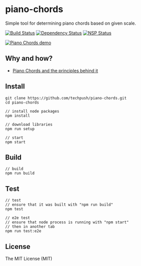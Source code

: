 # piano-chords
Simple tool for determining piano chords based on given scale.

[![Build Status](https://travis-ci.org/techpush/piano-chords.svg?branch=master)](https://travis-ci.org/techpush/piano-chords)
[![Dependency Status](https://gemnasium.com/badges/github.com/techpush/piano-chords.svg)](https://gemnasium.com/github.com/techpush/piano-chords)
[![NSP Status](https://nodesecurity.io/orgs/techpush/projects/05ec91b5-88b3-49e6-b0d4-ddf9f1c0aeae/badge)](https://nodesecurity.io/orgs/techpush/projects/05ec91b5-88b3-49e6-b0d4-ddf9f1c0aeae)

[![Piano Chords demo](https://i.ytimg.com/vi/ILuvPq7qkN8/maxresdefault.jpg)](https://www.youtube.com/watch?v=ILuvPq7qkN8)


## Why and how?

- [Piano Chords and the principles behind it](https://medium.com/@ndaidong/piano-chords-and-the-principles-behind-it-2d2f8e57e1ff)


## Install

```
git clone https://github.com/techpush/piano-chords.git
cd piano-chords

// install node packages
npm install

// download libraries
npm run setup

// start
npm start

```


## Build

```
// build
npm run build
```

## Test

```
// test
// ensure that it was built with "npm run build"
npm test

// e2e test
// ensure that node process is running with "npm start"
// then in another tab
npm run test:e2e
```


## License

The MIT License (MIT)
